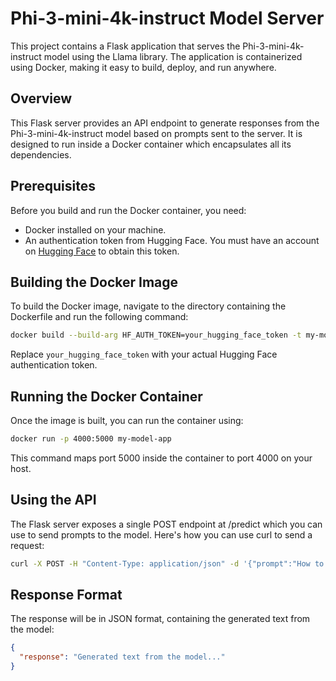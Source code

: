 # Phi-3-mini-4k-instruct Model Server

This project contains a Flask application that serves the Phi-3-mini-4k-instruct model using the Llama library. The application is containerized using Docker, making it easy to build, deploy, and run anywhere.

## Overview

This Flask server provides an API endpoint to generate responses from the Phi-3-mini-4k-instruct model based on prompts sent to the server. It is designed to run inside a Docker container which encapsulates all its dependencies.

## Prerequisites

Before you build and run the Docker container, you need:

- Docker installed on your machine.
- An authentication token from Hugging Face. You must have an account on [Hugging Face](https://huggingface.co) to obtain this token.

## Building the Docker Image

To build the Docker image, navigate to the directory containing the Dockerfile and run the following command:

```bash
docker build --build-arg HF_AUTH_TOKEN=your_hugging_face_token -t my-model-app .
```

Replace `your_hugging_face_token` with your actual Hugging Face authentication token.

## Running the Docker Container

Once the image is built, you can run the container using:

```bash
docker run -p 4000:5000 my-model-app
```

This command maps port 5000 inside the container to port 4000 on your host.

## Using the API

The Flask server exposes a single POST endpoint at /predict which you can use to send prompts to the model. Here's how you can use curl to send a request:

```bash
curl -X POST -H "Content-Type: application/json" -d '{"prompt":"How to explain Internet to a medieval knight?"}' http://localhost:4000/predict
```

## Response Format

The response will be in JSON format, containing the generated text from the model:

```json
{
  "response": "Generated text from the model..."
}
```
